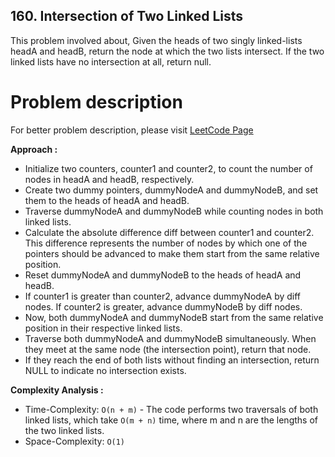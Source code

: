 ## 160. Intersection of Two Linked Lists

This problem involved about, Given the heads of two singly linked-lists headA and headB, return the node at which the two lists intersect. If the two linked lists have no intersection at all, return null.

# Problem description

For better problem description, please visit [LeetCode Page](https://leetcode.com/problems/intersection-of-two-linked-lists/description/)

**Approach :**<br/>

-   Initialize two counters, counter1 and counter2, to count the number of nodes in headA and headB, respectively.
-   Create two dummy pointers, dummyNodeA and dummyNodeB, and set them to the heads of headA and headB.
-   Traverse dummyNodeA and dummyNodeB while counting nodes in both linked lists.
-   Calculate the absolute difference diff between counter1 and counter2. This difference represents the number of nodes by which one of the pointers should be advanced to make them start from the same relative position.
-   Reset dummyNodeA and dummyNodeB to the heads of headA and headB.
-   If counter1 is greater than counter2, advance dummyNodeA by diff nodes. If counter2 is greater, advance dummyNodeB by diff nodes.
-   Now, both dummyNodeA and dummyNodeB start from the same relative position in their respective linked lists.
-   Traverse both dummyNodeA and dummyNodeB simultaneously. When they meet at the same node (the intersection point), return that node.
-   If they reach the end of both lists without finding an intersection, return NULL to indicate no intersection exists.

**Complexity Analysis :**<br/>

-   Time-Complexity: `O(n + m)` - The code performs two traversals of both linked lists, which take `O(m + n)` time, where m and n are the lengths of the two linked lists.
-   Space-Complexity: `O(1)`
